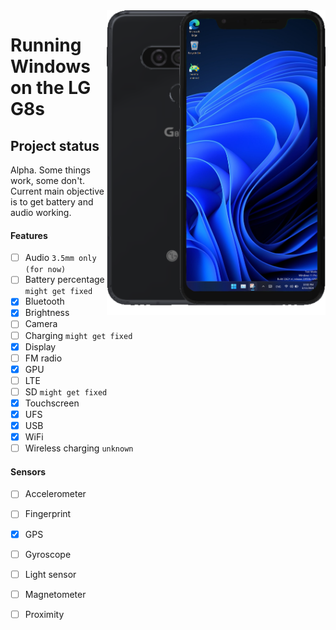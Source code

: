 <img align="right" src="https://github.com/n00b69/woa-betalm/blob/main/betalm.png" width="350" alt="Windows 11 running on betalm">

# Running Windows on the LG G8s

## Project status
Alpha. Some things work, some don't. Current main objective is to get battery and audio working.

#### Features
- [ ] Audio ```3.5mm only (for now)```
- [ ] Battery percentage ```might get fixed```
- [x] Bluetooth
- [x] Brightness
- [ ] Camera
- [ ] Charging ```might get fixed```
- [x] Display
- [ ] FM radio
- [x] GPU
- [ ] LTE 
- [ ] SD ```might get fixed```
- [x] Touchscreen
- [x] UFS
- [x] USB
- [x] WiFi
- [ ] Wireless charging ```unknown```

#### Sensors
- [ ] Accelerometer
- [ ] Fingerprint
- [x] GPS
- [ ] Gyroscope
- [ ] Light sensor
- [ ] Magnetometer
- [ ] Proximity





















